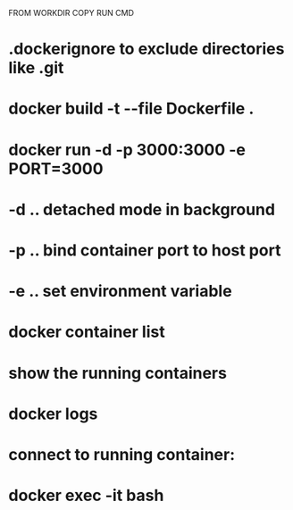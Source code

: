 FROM <base-image>
WORKDIR <directory-in-image>
COPY <srcs> <dst>
RUN <cmd>
CMD <cmd>

# .dockerignore to exclude directories like .git
# docker build -t <image-tag> --file Dockerfile .

# docker run -d -p 3000:3000 -e PORT=3000 <image-tag>
# -d .. detached mode in background
# -p .. bind container port to host port
# -e .. set environment variable


# docker container list
# show the running containers

# docker logs <container-id>


# connect to running container:
# docker exec -it <container-id> bash

